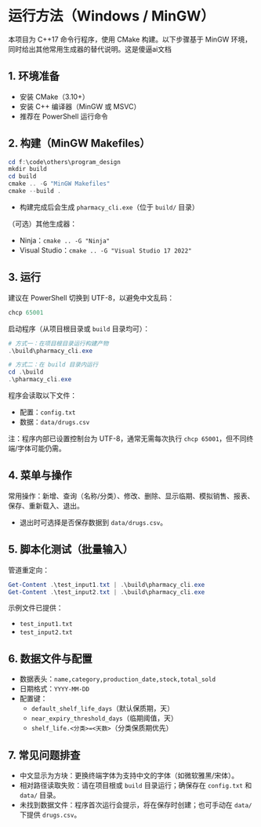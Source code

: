 # 运行方法（Windows / MinGW）

本项目为 C++17 命令行程序，使用 CMake 构建。以下步骤基于 MinGW 环境，同时给出其他常用生成器的替代说明。这是傻逼ai文档

## 1. 环境准备
- 安装 CMake（3.10+）
- 安装 C++ 编译器（MinGW 或 MSVC）
- 推荐在 PowerShell 运行命令

## 2. 构建（MinGW Makefiles）
```powershell
cd f:\code\others\program_design
mkdir build
cd build
cmake .. -G "MinGW Makefiles"
cmake --build .
```
- 构建完成后会生成 `pharmacy_cli.exe`（位于 `build/` 目录）

（可选）其他生成器：
- Ninja：`cmake .. -G "Ninja"`
- Visual Studio：`cmake .. -G "Visual Studio 17 2022"`

## 3. 运行
建议在 PowerShell 切换到 UTF-8，以避免中文乱码：
```powershell
chcp 65001
```
启动程序（从项目根目录或 `build` 目录均可）：
```powershell
# 方式一：在项目根目录运行构建产物
.\build\pharmacy_cli.exe

# 方式二：在 build 目录内运行
cd .\build
.\pharmacy_cli.exe
```
程序会读取以下文件：
- 配置：`config.txt`
- 数据：`data/drugs.csv`

注：程序内部已设置控制台为 UTF-8，通常无需每次执行 `chcp 65001`，但不同终端/字体可能仍需。

## 4. 菜单与操作
常用操作：新增、查询（名称/分类）、修改、删除、显示临期、模拟销售、报表、保存、重新载入、退出。
- 退出时可选择是否保存数据到 `data/drugs.csv`。

## 5. 脚本化测试（批量输入）
管道重定向：
```powershell
Get-Content .\test_input1.txt | .\build\pharmacy_cli.exe
Get-Content .\test_input2.txt | .\build\pharmacy_cli.exe
```
示例文件已提供：
- `test_input1.txt`
- `test_input2.txt`

## 6. 数据文件与配置
- 数据表头：`name,category,production_date,stock,total_sold`
- 日期格式：`YYYY-MM-DD`
- 配置键：
  - `default_shelf_life_days`（默认保质期，天）
  - `near_expiry_threshold_days`（临期阈值，天）
  - `shelf_life.<分类>=<天数>`（分类保质期优先）

## 7. 常见问题排查
- 中文显示为方块：更换终端字体为支持中文的字体（如微软雅黑/宋体）。
- 相对路径读取失败：请在项目根或 `build` 目录运行；确保存在 `config.txt` 和 `data/` 目录。
- 未找到数据文件：程序首次运行会提示，将在保存时创建；也可手动在 `data/` 下提供 `drugs.csv`。